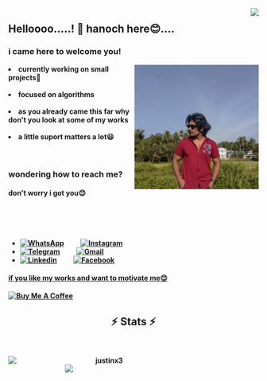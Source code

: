 <img align="right" src="https://visitor-badge.laobi.icu/badge?page_id=zumrudu-anka.justinx3">


<h2 align="left">
Helloooo.....! 👋 hanoch here😊....
  <h3>i came here to welcome you!</h3>
  </a>
</h2>

 

<div align="center">
<img src="https://github.com/justinx3/justinx3/blob/main/images/Picsart_23-11-26_03-37-37-445.jpg" height="250" width="250" align="right">
  </div>
<li>
 <b>currently working on small projects🌱
 </li>
   <br>
<li>
<b>focused on algorithms</b> 
</li>
   <br>
   <li>
  <b>as you already came this far why don't you look at some of my works</b>
</li>
   <br>
   <li>
   <b>a little suport matters a lot😃</b>
   </li>
<br><br>

<h3 align="left"><b>wondering how to reach me?</b></h3>
<h4 align="left"><b>don't worry i got you😊</b></h4>
<br><br><br>

- [![WhatsApp](https://img.shields.io/badge/WhatsApp-25D366?style=for-the-badge&logo=whatsapp&logoColor=white)](http://api.whatsapp.com/send?phone=917510619064&text=Hi%20justin) &nbsp;&nbsp;&nbsp;&nbsp;&nbsp;&nbsp;&nbsp;&nbsp;
 [![Instagram](https://img.shields.io/badge/instagram-red?style=for-the-badge&logo=instagram&logoColor=white)](https://www.instagram.com/jxtn.x3)
- [![Telegram](https://img.shields.io/badge/telegram-0088cc?style=for-the-badge&logo=telegram&logoColor=white)](https://t.me/kokachy_xD) &nbsp;&nbsp;&nbsp;&nbsp;&nbsp;&nbsp;&nbsp;&nbsp;
  [![Gmail](https://img.shields.io/badge/Gmail%20me-3e164f?style=for-the-badge&logo=gmail&logoColor=white)](mailto:dev.justin112@gmail.com)
- [![Linkedin](https://img.shields.io/badge/linkedin-0088cc?style=for-the-badge&logo=linkedin&logoColor=white)](https://www.linkedin.com/in/justin-kb-4846402a1?utm_source=share&utm_campaign=share_via&utm_content=profile&utm_medium=android_app) &nbsp;&nbsp;&nbsp;&nbsp;&nbsp;&nbsp;&nbsp;&nbsp;
[![Facebook](https://img.shields.io/badge/facebook%20me-3e164f?style=for-the-badge&logo=Facebook&logoColor=white)](https://www.facebook.com/profile.php?id=100081999828035)


 
<div align="left">
<h4><b><u>if you like my works and want to motivate me😊</u></b></h4>
<a href="https://www.buymeacoffee.com/devjustin1P" target="_blank"><img src="https://cdn.buymeacoffee.com/buttons/v2/default-yellow.png" alt="Buy Me A Coffee" height="60px" width="217px" ></a>

<h2 align="center">⚡ Stats ⚡</h2>
<br>
<p align="center">
  <div align=center>
    <a href="https://github.com/denvercoder1/github-readme-streak-stats" title="Go to Source">
      <img align="left" width=390 src="https://github-readme-streak-stats.herokuapp.com/?user=justinx3&theme=react&border=61dafb&hide_border=true" alt="justinx3" />
    </a>
    <a href="https://github.com/anuraghazra/github-readme-stats" title="Go to Source">
      <img align="right" width=390 src="https://github-readme-stats.vercel.app/api?username=justinx3&show_icons=true&theme=react&border_color=61dafb&hide_border=true" />
    </a>
  </div>
  <br><br><br><br><br><br><br><br><br>
</p>


 
